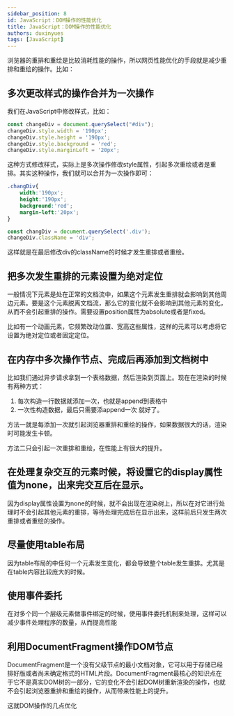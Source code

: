 ```yaml
---
sidebar_position: 8
id: JavaScript：DOM操作的性能优化
title: JavaScript：DOM操作的性能优化
authors: duxinyues
tags: [JavaScript]
---
```

浏览器的重排和重绘是比较消耗性能的操作，所以网页性能优化的手段就是减少重排和重绘的操作。比如：

## 多次更改样式的操作合并为一次操作
我们在JavaScript中修改样式，比如：

```javascript
const changeDiv = document.querySelect("#div");
changeDiv.style.width = '190px';
changeDiv.style.height = '190px';
changeDiv.style.background = 'red';
changeDiv.style.marginLeft = '20px';
```

这种方式修改样式，实际上是多次操作修改style属性，引起多次重绘或者是重排。其实这种操作，我们就可以合并为一次操作即可：
```css
.changDiv{
	width:'190px';
	height:'190px';
	background:'red';
	margin-left:'20px';
}
```

```js
const changDiv = document.querySelect('.div');
changeDiv.className = 'div';
```

这样就是在最后修改div的className的时候才发生重排或者重绘。

## 把多次发生重排的元素设置为绝对定位
一般情况下元素是处在正常的文档流中，如果这个元素发生重排就会影响到其他周边元素。要是这个元素脱离文档流，那么它的变化就不会影响到其他元素的变化，从而不会引起重排的操作。需要设置position属性为absolute或者是fixed。

比如有一个动画元素，它频繁改动位置、宽高这些属性，这样的元素可以考虑将它设置为绝对定位或者固定定位。

## 在内存中多次操作节点、完成后再添加到文档树中
比如我们通过异步请求拿到一个表格数据，然后渲染到页面上。现在在渲染的时候有两种方式：
1. 每次构造一行数据就添加一次，也就是append到表格中
2. 一次性构造数据，最后只需要添append一次 就好了。

方法一就是每添加一次就引起浏览器重排和重绘的操作，如果数据很大的话，渲染时可能发生卡顿。

方法二只会引起一次重排和重绘，在性能上有很大的提升。


## 在处理复杂交互的元素时候，将设置它的display属性值为none，出来完交互后在显示。

因为display属性设置为none的时候，就不会出现在渲染树上，所以在对它进行处理时不会引起其他元素的重排，等待处理完成后在显示出来，这样前后只发生两次重排或者重绘的操作。

## 尽量使用table布局
因为table布局的中任何一个元素发生变化，都会导致整个table发生重排。尤其是在table内容比较庞大的时候。

## 使用事件委托
在对多个同一个层级元素做事件绑定的时候，使用事件委托机制来处理，这样可以减少事件处理程序的数量，从而提高性能

## 利用DocumentFragment操作DOM节点
DocumentFragment是一个没有父级节点的最小文档对象，它可以用于存储已经排好版或者尚未确定格式的HTML片段。DocumentFragment最核心的知识点在于它不是真实DOM树的一部分，它的变化不会引起DOM树重新渲染的操作，也就不会引起浏览器重排和重绘的操作，从而带来性能上的提升。


这就DOM操作的几点优化